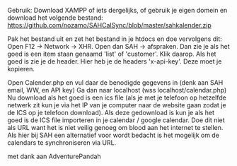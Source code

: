 Gebruik:
Download XAMPP of iets dergelijks, of gebruik je eigen domein en download het volgende bestand:
https://github.com/nozamo/SAHCalSync/blob/master/sahkalender.zip

Pak het bestand uit en zet het bestand in je htdocs en doe vervolgens dit: Open F12 -> Network -> XHR.
Open dan SAH -> afspraken.
Dan zie je als het goed is een item staan genaamd 'list' of 'customer'.
Klik daarop. Als het goed is zie je de header. Hier heb je de headers 'x-api-key'. Deze moet je kopieren.

Open Calender.php 
en vul daar de benodigde gegevens in (denk aan SAH email, WW, en API key)
Ga dan naar localhost (wss localhost/calendar.php)
Nu download als het goed is een ics file (als je met je telefoon op hetzelfde netwerk zit kun je via het IP van je computer naar de website gaan zodat je de ICS op je telefoon download).
Als deze gedownload is kun je als het goed is de ICS file importeren in je calendar / google calendar.
Doe dit niet als URL want het is niet veilig genoeg om blood aan het internet te stellen. Als hier bij SAH een alternatief voor wordt bedacht is het mogelijk om de calendars te synchroniseren via URL.

met dank aan AdventurePandah

